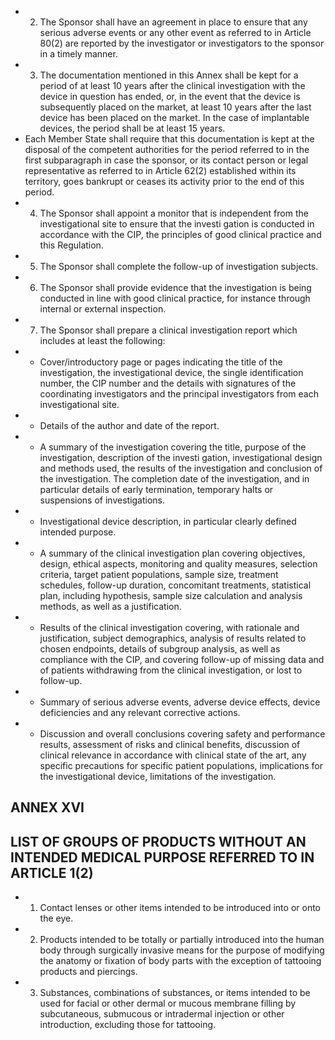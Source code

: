 - 2. The  Sponsor  shall  have  an  agreement  in  place  to  ensure  that  any  serious  adverse  events  or  any  other  event  as referred to in Article 80(2) are reported by the investigator or investigators to the sponsor  in a timely manner.
- 3. The  documentation  mentioned  in  this  Annex  shall  be  kept  for  a  period  of  at  least  10  years  after  the  clinical investigation  with  the  device  in  question  has  ended,  or,  in  the  event  that  the  device  is  subsequently  placed  on the  market,  at  least  10  years  after  the  last  device  has  been  placed  on  the  market.  In  the  case  of  implantable devices, the period shall be at least 15 years.
- Each Member State shall require that this documentation is kept at the disposal of  the competent authorities for the  period  referred  to  in  the  first  subparagraph  in  case  the  sponsor,  or  its  contact  person  or  legal  representative as  referred  to  in  Article  62(2)  established  within  its  territory,  goes  bankrupt  or  ceases  its  activity  prior  to  the end of this period.
- 4. The Sponsor shall appoint a monitor  that is independent from the investigational site to ensure that the investi­ gation is conducted in accordance with the CIP, the principles of good clinical practice and this Regulation.
- 5. The Sponsor shall complete the follow-up of investigation subjects.
- 6. The Sponsor shall provide  evidence  that  the  investigation  is  being  conducted  in  line  with  good  clinical  practice, for  instance through internal or external inspection.
- 7. The Sponsor shall prepare a clinical investigation report which includes at least the following:
- -  Cover/introductory  page  or  pages  indicating  the  title  of  the  investigation,  the  investigational  device,  the single identification number, the CIP number and the details with signatures of the coordinating investigators and the principal investigators from each investigational site.
- -  Details of the author and date of the report.
- - A summary of  the  investigation  covering  the  title,  purpose  of  the  investigation,  description  of  the  investi­ gation,  investigational  design  and  methods  used,  the  results  of  the  investigation  and  conclusion  of  the investigation.  The  completion  date  of  the  investigation,  and  in  particular  details  of  early  termination, temporary halts or suspensions of investigations.
- -  Investigational device description, in particular clearly defined intended purpose.
- -  A  summary  of  the  clinical  investigation  plan  covering  objectives,  design,  ethical  aspects,  monitoring  and quality  measures,  selection  criteria,  target  patient  populations,  sample  size,  treatment  schedules,  follow-up duration,  concomitant  treatments,  statistical  plan,  including  hypothesis,  sample  size  calculation  and  analysis methods, as well as a justification.
- -  Results  of  the  clinical  investigation  covering,  with  rationale  and  justification,  subject  demographics,  analysis of  results  related  to  chosen  endpoints,  details  of  subgroup  analysis,  as  well  as  compliance  with  the  CIP,  and covering  follow-up  of  missing  data  and  of  patients  withdrawing  from  the  clinical  investigation,  or  lost  to follow-up.
- -  Summary  of  serious  adverse  events,  adverse  device  effects,  device  deficiencies  and  any  relevant  corrective actions.
- -  Discussion  and  overall  conclusions  covering  safety  and  performance  results,  assessment  of  risks  and  clinical benefits,  discussion  of  clinical  relevance  in  accordance  with  clinical  state  of  the  art,  any  specific  precautions for specific patient populations, implications for  the investigational device, limitations of  the investigation.
## ANNEX XVI
## LIST  OF  GROUPS  OF  PRODUCTS  WITHOUT  AN  INTENDED  MEDICAL  PURPOSE  REFERRED  TO  IN ARTICLE 1(2)
- 1.   Contact lenses or other items intended to be introduced into or onto the eye.
- 2.   Products  intended  to  be  totally  or  partially  introduced  into  the  human  body  through  surgically  invasive  means  for the  purpose  of  modifying  the  anatomy  or  fixation  of  body  parts  with  the  exception  of  tattooing  products  and piercings.
- 3.   Substances,  combinations  of  substances,  or  items  intended  to  be  used  for  facial  or  other  dermal  or  mucous membrane  filling  by  subcutaneous,  submucous  or  intradermal  injection  or  other  introduction,  excluding  those  for tattooing.
